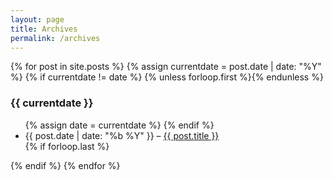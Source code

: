 ```yaml
---
layout: page
title: Archives
permalink: /archives
---
```


{% for post in site.posts %}
  {% assign currentdate = post.date | date: "%Y" %}
  {% if currentdate != date %}
    {% unless forloop.first %}</ul>{% endunless %}
   <h3 id="y{{post.date | date: "%Y"}}">{{ currentdate }}</h3>
   <ul>
    {% assign date = currentdate %}
  {% endif %}
   <li>{{ post.date | date: "%b %Y" }} – <a href="{{ site.baseurl }}{{ post.url }}">{{ post.title }}</a></li>
  {% if forloop.last %}</ul>{% endif %}
{% endfor %}